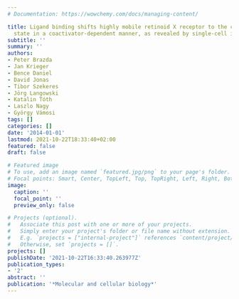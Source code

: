 ```yaml
---
# Documentation: https://wowchemy.com/docs/managing-content/

title: Ligand binding shifts highly mobile retinoid X receptor to the chromatin-bound
  state in a coactivator-dependent manner, as revealed by single-cell imaging
subtitle: ''
summary: ''
authors:
- Peter Brazda
- Jan Krieger
- Bence Daniel
- David Jonas
- Tibor Szekeres
- Jörg Langowski
- Katalin Tóth
- Laszlo Nagy
- György Vámosi
tags: []
categories: []
date: '2014-01-01'
lastmod: 2021-10-22T18:33:40+02:00
featured: false
draft: false

# Featured image
# To use, add an image named `featured.jpg/png` to your page's folder.
# Focal points: Smart, Center, TopLeft, Top, TopRight, Left, Right, BottomLeft, Bottom, BottomRight.
image:
  caption: ''
  focal_point: ''
  preview_only: false

# Projects (optional).
#   Associate this post with one or more of your projects.
#   Simply enter your project's folder or file name without extension.
#   E.g. `projects = ["internal-project"]` references `content/project/deep-learning/index.md`.
#   Otherwise, set `projects = []`.
projects: []
publishDate: '2021-10-22T16:33:40.263977Z'
publication_types:
- '2'
abstract: ''
publication: '*Molecular and cellular biology*'
---
```

